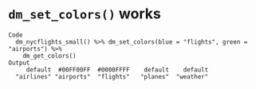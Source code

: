 # `dm_set_colors()` works

    Code
      dm_nycflights_small() %>% dm_set_colors(blue = "flights", green = "airports") %>%
        dm_get_colors()
    Output
         default  #00FF00FF  #0000FFFF    default    default 
      "airlines" "airports"  "flights"   "planes"  "weather" 

